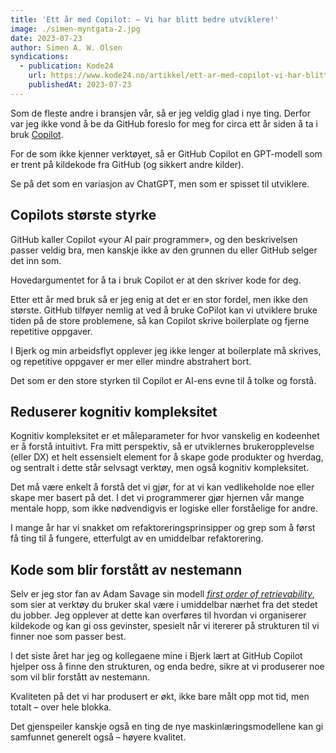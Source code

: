 ```yaml
---
title: 'Ett år med Copilot: – Vi har blitt bedre utviklere!'
image: ./simen-myntgata-2.jpg
date: 2023-07-23
author: Simen A. W. Olsen
syndications:
  - publication: Kode24
    url: https://www.kode24.no/artikkel/ett-ar-med-copilot-vi-har-blitt-bedre-utviklere/79580398
    publishedAt: 2023-07-23
---
```


Som de fleste andre i bransjen vår, så er jeg veldig glad i nye ting. Derfor var
jeg ikke vond å be da GitHub foreslo for meg for circa ett år siden å ta i bruk
[Copilot](https://github.com/features/copilot).

For de som ikke kjenner verktøyet, så er GitHub Copilot en GPT-modell som er
trent på kildekode fra GitHub (og sikkert andre kilder).

Se på det som en variasjon av ChatGPT, men som er spisset til utviklere.

## Copilots største styrke

GitHub kaller Copilot «your AI pair programmer», og den beskrivelsen passer
veldig bra, men kanskje ikke av den grunnen du eller GitHub selger det inn som.

Hovedargumentet for å ta i bruk Copilot er at den skriver kode for deg.

Etter ett år med bruk så er jeg enig at det er en stor fordel, men ikke den
største. GitHub tilføyer nemlig at ved å bruke CoPilot kan vi utviklere bruke
tiden på de store problemene, så kan Copilot skrive boilerplate og fjerne
repetitive oppgaver.

I Bjerk og min arbeidsflyt opplever jeg ikke lenger at boilerplate må skrives,
og repetitive oppgaver er mer eller mindre abstrahert bort.

Det som er den store styrken til Copilot er AI-ens evne til å tolke og forstå.

## Reduserer kognitiv kompleksitet

Kognitiv kompleksitet er et måleparameter for hvor vanskelig en kodeenhet er å
forstå intuitivt. Fra mitt perspektiv, så er utviklernes brukeropplevelse (eller
DX) et helt essensielt element for å skape gode produkter og hverdag, og
sentralt i dette står selvsagt verktøy, men også kognitiv kompleksitet.

Det må være enkelt å forstå det vi gjør, for at vi kan vedlikeholde noe eller
skape mer basert på det. I det vi programmerer gjør hjernen vår mange mentale
hopp, som ikke nødvendigvis er logiske eller forståelige for andre.

I mange år har vi snakket om refaktoreringsprinsipper og grep som å først få
ting til å fungere, etterfulgt av en umiddelbar refaktorering.

## Kode som blir forstått av nestemann

Selv er jeg stor fan av Adam Savage sin modell
[_first order of retrievability_](https://youtu.be/PRpRPsQKLo4), som sier at
verktøy du bruker skal være i umiddelbar nærhet fra det stedet du jobber. Jeg
opplever at dette kan overføres til hvordan vi organiserer kildekode og kan gi
oss gevinster, spesielt når vi itererer på strukturen til vi finner noe som
passer best.

I det siste året har jeg og kollegaene mine i Bjerk lært at GitHub Copilot
hjelper oss å finne den strukturen, og enda bedre, sikre at vi produserer noe
som vil blir forstått av nestemann.

Kvaliteten på det vi har produsert er økt, ikke bare målt opp mot tid, men
totalt – over hele blokka.

Det gjenspeiler kanskje også en ting de nye maskinlæringsmodellene kan gi
samfunnet generelt også – høyere kvalitet.
